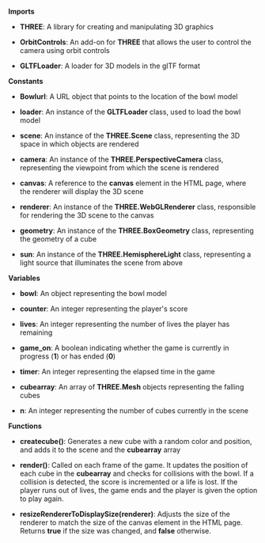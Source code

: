 **Imports**

-   **THREE**: A library for creating and manipulating 3D graphics

-   **OrbitControls**: An add-on for **THREE** that allows the user to
    control the camera using orbit controls

-   **GLTFLoader**: A loader for 3D models in the glTF format

**Constants**

-   **Bowlurl**: A URL object that points to the location of the bowl
    model

-   **loader**: An instance of the **GLTFLoader** class, used to load
    the bowl model

-   **scene**: An instance of the **THREE.Scene** class, representing
    the 3D space in which objects are rendered

-   **camera**: An instance of the **THREE.PerspectiveCamera** class,
    representing the viewpoint from which the scene is rendered

-   **canvas**: A reference to the **canvas** element in the HTML page,
    where the renderer will display the 3D scene

-   **renderer**: An instance of the **THREE.WebGLRenderer** class,
    responsible for rendering the 3D scene to the canvas

-   **geometry**: An instance of the **THREE.BoxGeometry** class,
    representing the geometry of a cube

-   **sun**: An instance of the **THREE.HemisphereLight** class,
    representing a light source that illuminates the scene from above

**Variables**

-   **bowl**: An object representing the bowl model

-   **counter**: An integer representing the player\'s score

-   **lives**: An integer representing the number of lives the player
    has remaining

-   **game_on**: A boolean indicating whether the game is currently in
    progress (**1**) or has ended (**0**)

-   **timer**: An integer representing the elapsed time in the game

-   **cubearray**: An array of **THREE.Mesh** objects representing the
    falling cubes

-   **n**: An integer representing the number of cubes currently in the
    scene

**Functions**

-   **createcube()**: Generates a new cube with a random color and
    position, and adds it to the scene and the **cubearray** array

-   **render()**: Called on each frame of the game. It updates the
    position of each cube in the **cubearray** and checks for collisions
    with the bowl. If a collision is detected, the score is incremented
    or a life is lost. If the player runs out of lives, the game ends
    and the player is given the option to play again.

-   **resizeRendererToDisplaySize(renderer)**: Adjusts the size of the
    renderer to match the size of the canvas element in the HTML page.
    Returns **true** if the size was changed, and **false** otherwise.
